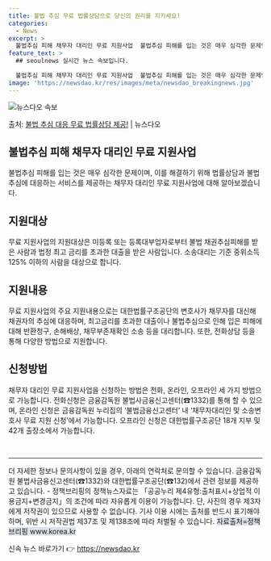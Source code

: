 ```yaml
---
title: 불법 추심 무료 법률상담으로 당신의 권리를 지키세요!
categories:
  - News
excerpt: >
  불법추심 피해 채무자 대리인 무료 지원사업  불법추심 피해를 입는 것은 매우 심각한 문제입니다. 이를 해결하…
feature_text: >
  ## seoulnews 실시간 뉴스 속보입니다.

  불법추심 피해 채무자 대리인 무료 지원사업  불법추심 피해를 입는 것은 매우 심각한 문제입니다. 이를 해결하…
image: 'https://newsdao.kr/res/images/meta/newsdao_breakingnews.jpg'
---
```


![뉴스다오 속보](https://newsdao.kr/res/images/meta/newsdao_breakingnews.jpg)

<p>출처: <a href="https://newsdao.kr/4437" rel="dofollow">불법 추심 대응 무료 법률상담 제공!</a> | 뉴스다오</p>

<h2 data-ke-size="size26">불법추심 피해 채무자 대리인 무료 지원사업</h2>
<p data-ke-size="size16">불법추심 피해를 입는 것은 매우 심각한 문제이며, 이를 해결하기 위해 법률상담과 불법추심에 대응하는 서비스를 제공하는 채무자 대리인 무료 지원사업에 대해 알아보겠습니다.</p>

<h2 data-ke-size="size24"><b>지원대상</b></h2>
<p data-ke-size="size16">무료 지원사업의 지원대상은 미등록 또는 등록대부업자로부터 불법 채권추심피해를 받은 사람과 법정 최고 금리를 초과한 대출을 받은 사람입니다. 소송대리는 기준 중위소득 125% 이하의 사람을 대상으로 합니다.</p>

<h2 data-ke-size="size24"><b>지원내용</b></h2>
<p data-ke-size="size16">무료 지원사업의 주요 지원내용으로는 대한법률구조공단의 변호사가 채무자를 대신해 채권자의 추심에 대응하며, 최고금리를 초과한 대출이나 불법추심으로 인해 입은 피해에 대해 반환청구, 손해배상, 채무부존재확인 소송 등을 대리합니다. 또한, 전화상담 등을 통해 다양한 방법으로 지원합니다.</p>

<h2 data-ke-size="size24"><b>신청방법</b></h2>
<p data-ke-size="size16">채무자 대리인 무료 지원사업을 신청하는 방법은 전화, 온라인, 오프라인 세 가지 방법으로 가능합니다. 전화신청은 금융감독원 불법사금융신고센터(☎1332)를 통해 할 수 있으며, 온라인 신청은 금융감독원 누리집의 ‘불법금융신고센터’ 내 ‘채무자대리인 및 소송변호사 무료 지원 신청’에서 가능합니다. 오프라인 신청은 대한법률구조공단 18개 지부 및 42개 출장소에서 가능합니다.</p>

<p data-ke-size="size16">&nbsp;</p>

<hr>

<p data-ke-size="size16">더 자세한 정보나 문의사항이 있을 경우, 아래의 연락처로 문의할 수 있습니다. 금융감독원 불법사금융신고센터(☎1332)와 대한법률구조공단(☎132)에서 관련 정보를 제공하고 있습니다. - 정책브리핑의 정책뉴스자료는 「공공누리 제4유형:출처표시+상업적 이용금지+변경금지」의 조건에 따라 자유롭게 이용이 가능합니다. 단, 사진의 경우 제3자에게 저작권이 있으므로 사용할 수 없습니다. 기사 이용 시에는 출처를 반드시 표기해야 하며, 위반 시 저작권법 제37조 및 제138조에 따라 처벌될 수 있습니다. <span style="background-color: #21538527;">자료출처=정책브리핑 www.korea.kr</span></p> 

신속 뉴스 바로가기 👉 <a href="https://newsdao.kr" rel="dofollow">https://newsdao.kr</a>


